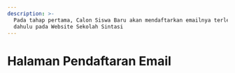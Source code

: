 ```yaml
---
description: >-
  Pada tahap pertama, Calon Siswa Baru akan mendaftarkan emailnya terlebih
  dahulu pada Website Sekolah Sintasi
---
```


# Halaman Pendaftaran Email

